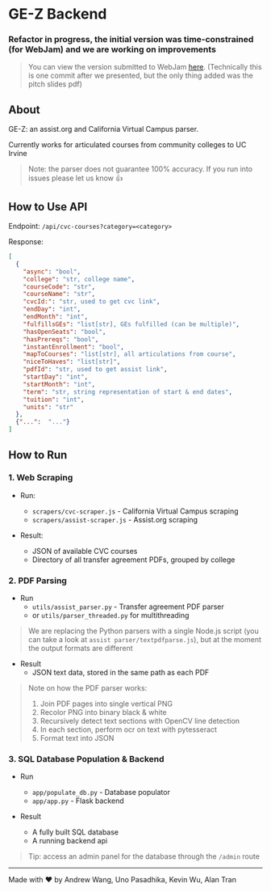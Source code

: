 # GE-Z Backend

### Refactor in progress, the initial version was time-constrained (for WebJam) and we are working on improvements
>You can view the version submitted to WebJam [here](../../tree/a6de9cdc4de2bbde49d89e6c9b6d760331286244). (Technically this is one commit after we presented, but the only thing added was the pitch slides pdf)

## About 

GE-Z: an assist.org and California Virtual Campus parser.

Currently works for articulated courses from community colleges to UC Irvine
>Note: the parser does not guarantee 100% accuracy. If you run into issues please let us know :+1:


## How to Use API

Endpoint: `/api/cvc-courses?category=<category>`

Response: 
```json
[
  {
    "async": "bool",
    "college": "str, college name",
    "courseCode": "str",
    "courseName": "str",
    "cvcId:": "str, used to get cvc link",
    "endDay": "int",
    "endMonth": "int",
    "fulfillsGEs": "list[str], GEs fulfilled (can be multiple)",
    "hasOpenSeats": "bool",
    "hasPrereqs": "bool",
    "instantEnrollment": "bool",
    "mapToCourses": "list[str], all articulations from course",
    "niceToHaves": "list[str]",
    "pdfId": "str, used to get assist link",
    "startDay": "int",
    "startMonth": "int",
    "term": "str, string representation of start & end dates",
    "tuition": "int",
    "units": "str"
  },
  {"...":  "..."}
]

```


## How to Run

### 1. Web Scraping

* Run:
  * `scrapers/cvc-scraper.js` - California Virtual Campus scraping
  * `scrapers/assist-scraper.js` - Assist.org scraping


* Result:
  * JSON of available CVC courses 
  * Directory of all transfer agreement PDFs, grouped by college

### 2. PDF Parsing

* Run
  * `utils/assist_parser.py` - Transfer agreement PDF parser
  *  or `utils/parser_threaded.py` for multithreading
> We are replacing the Python parsers with a single Node.js script (you can take a look at `assist parser/textpdfparse.js`), but at the moment the output formats are different 
  

* Result
  * JSON text data, stored in the same path as each PDF
  
> Note on how the PDF parser works: 
> 1. Join PDF pages into single vertical PNG
> 2. Recolor PNG into binary black & white
> 3. Recursively detect text sections with OpenCV line detection
> 4. In each section, perform ocr on text with pytesseract
> 5. Format text into JSON


### 3. SQL Database Population & Backend

* Run
  * `app/populate_db.py` - Database populator
  * `app/app.py` - Flask backend


* Result
  * A fully built SQL database
  * A running backend api

> Tip: access an admin panel for the database through the `/admin` route


---
Made with ❤️ by Andrew Wang, Uno Pasadhika, Kevin Wu, Alan Tran
